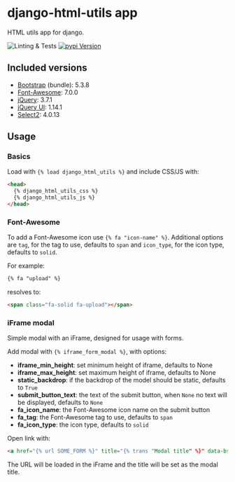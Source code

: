 # django-html-utils app

HTML utils app for django.

![Linting & Tests](https://github.com/jnphilipp/django-html-utils/actions/workflows/tests.yml/badge.svg)
[![pypi Version](https://img.shields.io/pypi/v/django-html-utils.svg?logo=pypi&logoColor=white)](https://pypi.org/project/django-html-utils/)


## Included versions

* [Bootstrap](https://github.com/twbs/bootstrap) (bundle): 5.3.8
* [Font-Awesome](https://github.com/FortAwesome/Font-Awesome): 7.0.0
* [jQuery](https://github.com/jquery/jquery): 3.7.1
* [jQuery UI](https://github.com/jquery/jquery-ui): 1.14.1
* [Select2](https://github.com/select2/select2): 4.0.13


## Usage

### Basics

Load with `{% load django_html_utils %}` and include CSS/JS with:

```html
<head>
  {% django_html_utils_css %}
  {% django_html_utils_js %}
</head>
```


### Font-Awesome

To add a Font-Awesome icon use `{% fa "icon-name" %}`. Additional options are `tag`, for the tag to use, defaults to `span` and `icon_type`, for the icon type, defaults to `solid`.

For example:

```html
{% fa "upload" %}
```

resolves to:
```html
<span class="fa-solid fa-upload"></span>
```


### iFrame modal

Simple modal with an iFrame, designed for usage with forms.

Add modal with `{% iframe_form_modal %}`, with options:
* **iframe_min_height**: set minimum height of iframe, defaults to None
* **iframe_max_height**: set maximum height of iframe, defaults to None
* **static_backdrop**: if the backdrop of the model should be static, defaults to `True`
* **submit_button_text**: the text of the submit button, when `None` no text will be displayed, defaults to `None`
* **fa_icon_name**: the Font-Awesome icon name on the submit button
* **fa_tag**: the Font-Awesome tag to use, defaults to `span`
* **fa_icon_type**: the icon type, defaults to `solid`

Open link with:
```html
<a href="{% url SOME_FORM %}" title="{% trans "Modal title" %}" data-bs-toggle="modal" data-bs-target="#iframeFormModal">open modal form</a>
```

The URL will be loaded in the iFrame and the title will be set as the modal title.
